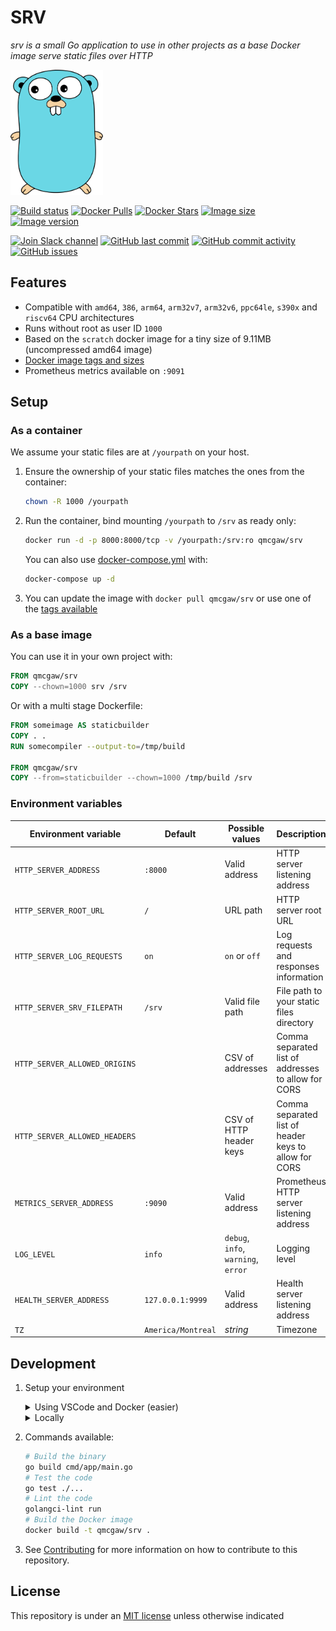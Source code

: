 # SRV

*srv is a small Go application to use in other projects as a base Docker image  serve static files over HTTP*

<img height="200" src="https://raw.githubusercontent.com/qdm12/srv/main/title.svg?sanitize=true">

[![Build status](https://github.com/qdm12/srv/workflows/CI/badge.svg)](https://github.com/qdm12/srv/actions?query=workflow%3ACI)
[![Docker Pulls](https://img.shields.io/docker/pulls/qmcgaw/srv.svg)](https://hub.docker.com/r/qmcgaw/srv)
[![Docker Stars](https://img.shields.io/docker/stars/qmcgaw/srv.svg)](https://hub.docker.com/r/qmcgaw/srv)
[![Image size](https://images.microbadger.com/badges/image/qmcgaw/srv.svg)](https://microbadger.com/images/qmcgaw/srv)
[![Image version](https://images.microbadger.com/badges/version/qmcgaw/srv.svg)](https://microbadger.com/images/qmcgaw/srv)

[![Join Slack channel](https://img.shields.io/badge/slack-@qdm12-yellow.svg?logo=slack)](https://join.slack.com/t/qdm12/shared_invite/enQtOTE0NjcxNTM1ODc5LTYyZmVlOTM3MGI4ZWU0YmJkMjUxNmQ4ODQ2OTAwYzMxMTlhY2Q1MWQyOWUyNjc2ODliNjFjMDUxNWNmNzk5MDk)
[![GitHub last commit](https://img.shields.io/github/last-commit/qdm12/srv.svg)](https://github.com/qdm12/srv/commits/main)
[![GitHub commit activity](https://img.shields.io/github/commit-activity/y/qdm12/srv.svg)](https://github.com/qdm12/srv/graphs/contributors)
[![GitHub issues](https://img.shields.io/github/issues/qdm12/srv.svg)](https://github.com/qdm12/srv/issues)

## Features

- Compatible with `amd64`, `386`, `arm64`, `arm32v7`, `arm32v6`, `ppc64le`, `s390x` and `riscv64` CPU architectures
- Runs without root as user ID `1000`
- Based on the `scratch` docker image for a tiny size of 9.11MB (uncompressed amd64 image)
- [Docker image tags and sizes](https://hub.docker.com/r/qmcgaw/srv/tags)
- Prometheus metrics available on `:9091`

## Setup

### As a container

We assume your static files are at `/yourpath` on your host.

1. Ensure the ownership of your static files matches the ones from the container:

    ```sh
    chown -R 1000 /yourpath
    ```

1. Run the container, bind mounting `/yourpath` to `/srv` as ready only:

    ```sh
    docker run -d -p 8000:8000/tcp -v /yourpath:/srv:ro qmcgaw/srv
    ```

    You can also use [docker-compose.yml](https://github.com/qdm12/srv/blob/main/docker-compose.yml) with:

    ```sh
    docker-compose up -d
    ```

1. You can update the image with `docker pull qmcgaw/srv` or use one of the [tags available](https://hub.docker.com/r/qmcgaw/srv/tags)

### As a base image

You can use it in your own project with:

```Dockerfile
FROM qmcgaw/srv
COPY --chown=1000 srv /srv
```

Or with a multi stage Dockerfile:

```Dockerfile
FROM someimage AS staticbuilder
COPY . .
RUN somecompiler --output-to=/tmp/build

FROM qmcgaw/srv
COPY --from=staticbuilder --chown=1000 /tmp/build /srv
```

### Environment variables

| Environment variable | Default | Possible values | Description |
| --- | --- | --- | --- |
| `HTTP_SERVER_ADDRESS` | `:8000` | Valid address | HTTP server listening address |
| `HTTP_SERVER_ROOT_URL` | `/` | URL path | HTTP server root URL |
| `HTTP_SERVER_LOG_REQUESTS` | `on` | `on` or `off` | Log requests and responses information |
| `HTTP_SERVER_SRV_FILEPATH` | `/srv` | Valid file path | File path to your static files directory |
| `HTTP_SERVER_ALLOWED_ORIGINS` | | CSV of addresses | Comma separated list of addresses to allow for CORS |
| `HTTP_SERVER_ALLOWED_HEADERS` | | CSV of HTTP header keys | Comma separated list of header keys to allow for CORS |
| `METRICS_SERVER_ADDRESS` | `:9090` | Valid address | Prometheus HTTP server listening address |
| `LOG_LEVEL` | `info` | `debug`, `info`, `warning`, `error` | Logging level |
| `HEALTH_SERVER_ADDRESS` | `127.0.0.1:9999` | Valid address | Health server listening address |
| `TZ` | `America/Montreal` | *string* | Timezone |

## Development

1. Setup your environment

    <details><summary>Using VSCode and Docker (easier)</summary><p>

    1. Install [Docker](https://docs.docker.com/install/)
       - On Windows, share a drive with Docker Desktop and have the project on that partition
       - On OSX, share your project directory with Docker Desktop
    1. With [Visual Studio Code](https://code.visualstudio.com/download), install the [remote containers extension](https://marketplace.visualstudio.com/items?itemName=ms-vscode-remote.remote-containers)
    1. In Visual Studio Code, press on `F1` and select `Remote-Containers: Open Folder in Container...`
    1. Your dev environment is ready to go!... and it's running in a container :+1: So you can discard it and update it easily!

    </p></details>

    <details><summary>Locally</summary><p>

    1. Install [Go](https://golang.org/dl/), [Docker](https://www.docker.com/products/docker-desktop) and [Git](https://git-scm.com/downloads)
    1. Install Go dependencies with

        ```sh
        go mod download
        ```

    1. Install [golangci-lint](https://github.com/golangci/golangci-lint#install)
    1. You might want to use an editor such as [Visual Studio Code](https://code.visualstudio.com/download) with the [Go extension](https://code.visualstudio.com/docs/languages/go). Working settings are already in [.vscode/settings.json](https://github.com/qdm12/srv/main/.vscode/settings.json).

    </p></details>

1. Commands available:

    ```sh
    # Build the binary
    go build cmd/app/main.go
    # Test the code
    go test ./...
    # Lint the code
    golangci-lint run
    # Build the Docker image
    docker build -t qmcgaw/srv .
    ```

1. See [Contributing](https://github.com/qdm12/srv/main/.github/CONTRIBUTING.md) for more information on how to contribute to this repository.

## License

This repository is under an [MIT license](https://github.com/qdm12/srv/main/license) unless otherwise indicated

